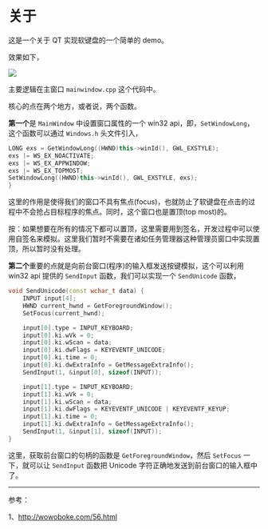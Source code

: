# 关于

这是一个关于 QT 实现软键盘的一个简单的 demo。

效果如下，

![](https://i.postimg.cc/dVpQrqRy/Animation.gif)

主要逻辑在主窗口 `mainwindow.cpp` 这个代码中。

核心的点在两个地方，或者说，两个函数。

**第一个**是 `MainWindow` 中设置窗口属性的一个 win32 api，即，`SetWindowLong`，这个函数可以通过 `Windows.h` 头文件引入，

```cpp
LONG exs = GetWindowLong((HWND)this->winId(), GWL_EXSTYLE);
exs |= WS_EX_NOACTIVATE;
exs |= WS_EX_APPWINDOW;
exs |= WS_EX_TOPMOST;
SetWindowLong((HWND)this->winId(), GWL_EXSTYLE, exs);
}
```

这里的作用是使得我们的窗口不具有焦点(focus)，也就防止了软键盘在点击的过程中不会抢占目标程序的焦点。同时，这个窗口也是置顶(top most)的。

按：如果想要在所有的情况下都可以置顶，这里需要用到签名，开发过程中可以使用自签名来模拟。这里我们暂时不需要在诸如任务管理器这种管理员窗口中实现置顶，所以暂时没有处理。

**第二个**重要的点就是向前台窗口(程序)的输入框发送按键模拟，这个可以利用 win32 api 提供的 `SendInput` 函数，我们可以实现一个 `SendUnicode` 函数，

```cpp
void SendUnicode(const wchar_t data) {
    INPUT input[4];
    HWND current_hwnd = GetForegroundWindow();
    SetFocus(current_hwnd);

    input[0].type = INPUT_KEYBOARD;
    input[0].ki.wVk = 0;
    input[0].ki.wScan = data;
    input[0].ki.dwFlags = KEYEVENTF_UNICODE;
    input[0].ki.time = 0;
    input[0].ki.dwExtraInfo = GetMessageExtraInfo();
    SendInput(1, &input[0], sizeof(INPUT));

    input[1].type = INPUT_KEYBOARD;
    input[1].ki.wVk = 0;
    input[1].ki.wScan = data;
    input[1].ki.dwFlags = KEYEVENTF_UNICODE | KEYEVENTF_KEYUP;
    input[1].ki.time = 0;
    input[1].ki.dwExtraInfo = GetMessageExtraInfo();
    SendInput(1, &input[1], sizeof(INPUT));
}
```

这里，获取前台窗口的句柄的函数是 `GetForegroundWindow`，然后 `SetFocus` 一下，就可以让 `SendInput` 函数把 Unicode 字符正确地发送到前台窗口的输入框中了。

------

参考：

1、<http://wowoboke.com/56.html>

